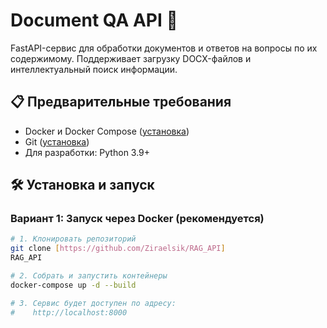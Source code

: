 # Document QA API 🚀

FastAPI-сервис для обработки документов и ответов на вопросы по их содержимому. Поддерживает загрузку DOCX-файлов и интеллектуальный поиск информации.

## 📋 Предварительные требования

- Docker и Docker Compose ([установка](https://docs.docker.com/get-docker/))
- Git ([установка](https://git-scm.com/downloads))
- Для разработки: Python 3.9+

## 🛠 Установка и запуск

### Вариант 1: Запуск через Docker (рекомендуется)

```bash
# 1. Клонировать репозиторий
git clone [https://github.com/Ziraelsik/RAG_API]
RAG_API

# 2. Собрать и запустить контейнеры
docker-compose up -d --build

# 3. Сервис будет доступен по адресу:
#    http://localhost:8000
